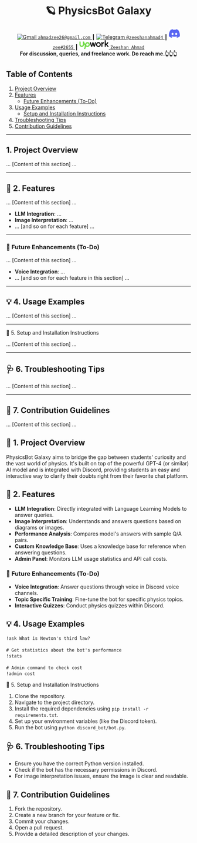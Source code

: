 <h1 align="center">🪐 PhysicsBot Galaxy</h1>

<div align="center">
  <a href="https://mail.google.com/mail/u/?authuser=ahmadzee26@gmail.com">
    <img alt="Gmail" width="30px" src="https://edent.github.io/SuperTinyIcons/images/svg/gmail.svg" />
    <code>ahmadzee26@gmail.com</code>
  </a>
  <span> ┃ </span>
  
  <a href="https://t.me/zeeshanahmad4">
    <img alt="Telegram" width="30px" src="https://edent.github.io/SuperTinyIcons/images/svg/telegram.svg" />
    <code>@zeeshanahmad4</code>
  </a>
  <span> ┃ </span>
  
  <a href="https://discord.com">
    <img alt="Discord" width="30px" src="https://github.com/Zeeshanahmad4/RealEstateMate-WhatsApp-Group-Management-Bot/blob/main/discord-icon-svgrepo-com.svg" />
    <code>zee#2655</code>
  </a>
  <span> ┃ </span>
  
  <a href="https://www.upwork.com/freelancers/zeeshanahmad291">
    <img alt="Upwork" width="80px" src="https://github.com/Zeeshanahmad4/Zeeshanahmad4/blob/main/upwork.svg" />
    <code>Zeeshan Ahmad</code>
  </a>
  
  <br />
  <strong>For discussion, queries, and freelance work. Do reach me.👆👆👆</strong>
</div>

## Table of Contents

1. [Project Overview](#1-project-overview)
2. [Features](#2-features)
    - [Future Enhancements (To-Do)](#3-future-enhancements-to-do)
4. [Usage Examples](#4-usage-examples)
    - [Setup and Installation Instructions](#5-setup-and-installation-instructions)
6. [Troubleshooting Tips](#6-troubleshooting-tips)
7. [Contribution Guidelines](#7-contribution-guidelines)

---

<a id="1-project-overview"></a>
## 1. Project Overview

... [Content of this section] ...

---

<a id="2-features"></a>
## 🚀 2. Features

... [Content of this section] ...

- <a id="llm-integration"></a>**LLM Integration**: ...
- <a id="image-interpretation"></a>**Image Interpretation**: ...
- ... [and so on for each feature] ...

---

<a id="3-future-enhancements-to-do"></a>
### 🌱 Future Enhancements (To-Do)

... [Content of this section] ...

- <a id="voice-integration"></a>**Voice Integration**: ...
- ... [and so on for each feature in this section] ...

---

<a id="4-usage-examples"></a>
## 💡 4. Usage Examples

... [Content of this section] ...

---

<a id="5-setup-and-installation-instructions"></a>
🔧 5. Setup and Installation Instructions

... [Content of this section] ...

---

<a id="6-troubleshooting-tips"></a>
## 🩺 6. Troubleshooting Tips

... [Content of this section] ...

---

<a id="7-contribution-guidelines"></a>
## 🤝 7. Contribution Guidelines

... [Content of this section] ...





## 📜 1. Project Overview

PhysicsBot Galaxy aims to bridge the gap between students' curiosity and the vast world of physics. It's built on top of the powerful GPT-4 (or similar) AI model and is integrated with Discord, providing students an easy and interactive way to clarify their doubts right from their favorite chat platform.

## 🚀 2. Features

- **LLM Integration**: Directly integrated with Language Learning Models to answer queries.
- **Image Interpretation**: Understands and answers questions based on diagrams or images.
- **Performance Analysis**: Compares model's answers with sample Q/A pairs.
- **Custom Knowledge Base**: Uses a knowledge base for reference when answering questions.
- **Admin Panel**: Monitors LLM usage statistics and API call costs.

### 🌱 Future Enhancements (To-Do)

- **Voice Integration**: Answer questions through voice in Discord voice channels.
- **Topic Specific Training**: Fine-tune the bot for specific physics topics.
- **Interactive Quizzes**: Conduct physics quizzes within Discord.

## 💡 4. Usage Examples

``` # Ask the bot a physics question
!ask What is Newton's third law?

# Get statistics about the bot's performance
!stats

# Admin command to check cost
!admin cost
 ```

🔧 5. Setup and Installation Instructions

1. Clone the repository.
2. Navigate to the project directory.
3. Install the required dependencies using `pip install -r requirements.txt`.
4. Set up your environment variables (like the Discord token).
5. Run the bot using `python discord_bot/bot.py`.


## 🩺 6. Troubleshooting Tips

- Ensure you have the correct Python version installed.
- Check if the bot has the necessary permissions in Discord.
- For image interpretation issues, ensure the image is clear and readable.


## 🤝 7. Contribution Guidelines

1. Fork the repository.
2. Create a new branch for your feature or fix.
3. Commit your changes.
4. Open a pull request.
5. Provide a detailed description of your changes.




